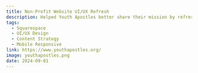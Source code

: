 ```yaml
---
title: Non-Profit Website UI/UX Refresh
description: Helped Youth Apostles better share their mission by refreshing their website’s design, improving navigation, and reorganizing content so visitors could easily learn, connect, and support the community.
tags:
  - Squarespace
  - UI/UX Design
  - Content Strategy
  - Mobile Responsive
link: https://www.youthapostles.org/
image: youthapostles.png
date: 2024-09-01
---
```

